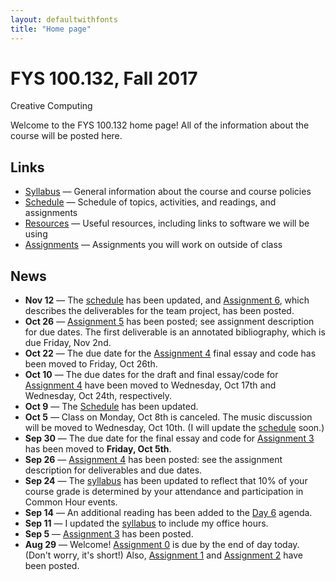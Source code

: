 ```yaml
---
layout: defaultwithfonts
title: "Home page"
---
```


# FYS 100.132, Fall 2017

<div id="subtitle">Creative Computing</div>

Welcome to the FYS 100.132 home page!  All of the information about the course will be posted here.

## Links

* [Syllabus](syllabus.html) &mdash; General information about the course and course policies
* [Schedule](schedule.html) &mdash; Schedule of topics, activities, and readings, and assignments
* [Resources](resources.html) &mdash; Useful resources, including links to software we will be using
* [Assignments](assign/index.html) &mdash; Assignments you will work on outside of class

## News

* **Nov 12** &mdash; The [schedule](schedule.html) has been updated, and [Assignment 6](assign/assign06.html), which describes the deliverables for the team project, has been posted.
* **Oct 26** &mdash; [Assignment 5](assign/assign05.html) has been posted; see assignment description for due dates.  The first deliverable is an annotated bibliography, which is due Friday, Nov 2nd.
* **Oct 22** &mdash; The due date for the [Assignment 4](assign/assign04.html) final essay and code has been moved to Friday, Oct 26th.
* **Oct 10** &mdash; The due dates for the draft and final essay/code for [Assignment 4](assign/assign04.html) have been moved to Wednesday, Oct 17th and Wednesday, Oct 24th, respectively.
* **Oct 9** &mdash; The [Schedule](schedule.html) has been updated.
* **Oct 5** &mdash; Class on Monday, Oct 8th is canceled.  The music discussion will be moved to Wednesday, Oct 10th.  (I will update the [schedule](schedule.html) soon.)
* **Sep 30** &mdash; The due date for the final essay and code for [Assignment 3](assign/assign03.html) has been moved to **Friday, Oct 5th**.
* **Sep 26** &mdash; [Assignment 4](assign/assign04.html) has been posted: see the assignment description for deliverables and due dates.
* **Sep 24** &mdash; The [syllabus](syllabus.html) has been updated to reflect that 10% of your course grade is determined by your attendance and participation in Common Hour events.
* **Sep 14** &mdash; An additional reading has been added to the [Day 6](agenda/day06.html) agenda.
* **Sep 11** &mdash; I updated the [syllabus](syllabus.html) to include my office hours.
* **Sep 5** &mdash; [Assignment 3](assign/assign03.html) has been posted.
* **Aug 29** &mdash; Welcome!  [Assignment 0](assign/assign00.html) is due by the end of day today. (Don't worry, it's short!)  Also, [Assignment 1](assign/assign01.html) and [Assignment 2](assign/assign02.html) have been posted.

<!-- vim:set wrap: -->
<!-- vim:set linebreak: -->
<!-- vim:set nolist: -->
